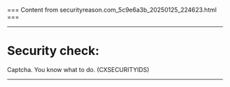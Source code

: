 === Content from securityreason.com_5c9e6a3b_20250125_224623.html ===


---

# Security check:

Captcha. You know what to do. (CXSECURITYIDS)

---


